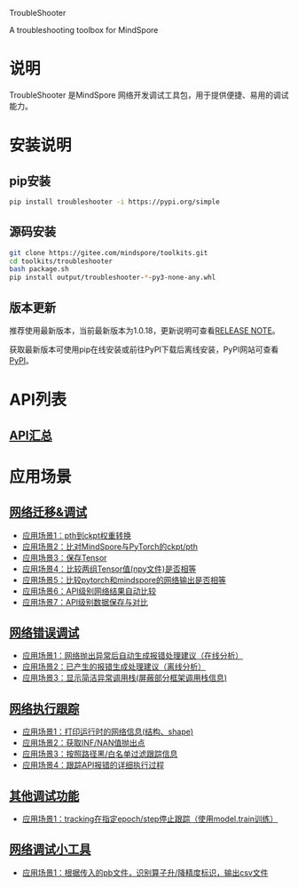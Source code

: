 TroubleShooter

A troubleshooting toolbox for MindSpore

# 说明
TroubleShooter 是MindSpore 网络开发调试工具包，用于提供便捷、易用的调试能力。

# 安装说明

## pip安装
```bash
pip install troubleshooter -i https://pypi.org/simple
```

## 源码安装

```bash
git clone https://gitee.com/mindspore/toolkits.git
cd toolkits/troubleshooter
bash package.sh
pip install output/troubleshooter-*-py3-none-any.whl
```

## 版本更新

推荐使用最新版本，当前最新版本为1.0.18，更新说明可查看[RELEASE NOTE](RELEASE.md)。

获取最新版本可使用pip在线安装或前往PyPI下载后离线安装，PyPI网站可查看[PyPI](https://pypi.org/project/troubleshooter/#files)。

# API列表

## [API汇总](docs/api_summary.md)

# 应用场景

## [网络迁移&调试](docs/migrator.md)
* [应用场景1：pth到ckpt权重转换](docs/migrator.md#应用场景1pth到ckpt权重自动转换)
* [应用场景2：比对MindSpore与PyTorch的ckpt/pth](docs/migrator.md#应用场景2比对mindspore与pytorch的ckptpth)
* [应用场景3：保存Tensor](docs/migrator.md#应用场景3保存Tensor)
* [应用场景4：比较两组Tensor值(npy文件)是否相等](docs/migrator.md#应用场景4比较两组Tensor值npy文件是否相等)
* [应用场景5：比较pytorch和mindspore的网络输出是否相等](docs/migrator.md#应用场景5比较mindspore和pytorch网络输出是否一致)
* [应用场景6：API级别网络结果自动比较](docs/api_compare.md)
* [应用场景7：API级别数据保存与对比](docs/api_save_and_compare.md)
## [网络错误调试](docs/proposer.md)
* [应用场景1：网络抛出异常后自动生成报错处理建议（在线分析）](docs/proposer.md#应用场景1自动生成报错处理建议在线分析)
* [应用场景2：已产生的报错生成处理建议（离线分析）](docs/proposer.md#应用场景2已生成的报错自动分析离线分析)
* [应用场景3：显示简洁异常调用栈(屏蔽部分框架调用栈信息)](docs/proposer.md#应用场景3显示简洁异常调用栈删除部分框架栈信息)

## [网络执行跟踪](docs/tracker.md)
* [应用场景1：打印运行时的网络信息(结构、shape)](docs/tracker.md#应用场景1打印运行时的网络信息结构shape)
* [应用场景2：获取INF/NAN值抛出点](docs/tracker.md#应用场景2获取infnan值抛出点)
* [应用场景3：按照路径黑/白名单过滤跟踪信息](docs/tracker.md#应用场景3按照路径黑白名单过滤跟踪信息)
* [应用场景4：跟踪API报错的详细执行过程](docs/tracker.md#应用场景4跟踪api报错的详细执行过程)

## [其他调试功能](docs/others.md)
* [应用场景1：tracking在指定epoch/step停止跟踪（使用model.train训练）](docs/others.md#应用场景1tracking在指定epochstep停止跟踪使用modeltrain训练)

## [网络调试小工具](docs/widget.md)
* [应用场景1：根据传入的pb文件，识别算子升/降精度标识，输出csv文件](docs/widget.md#应用场景1：提供precision_tracker接口，根据传入的pb文件，识别图中算子执行后精度变化)
